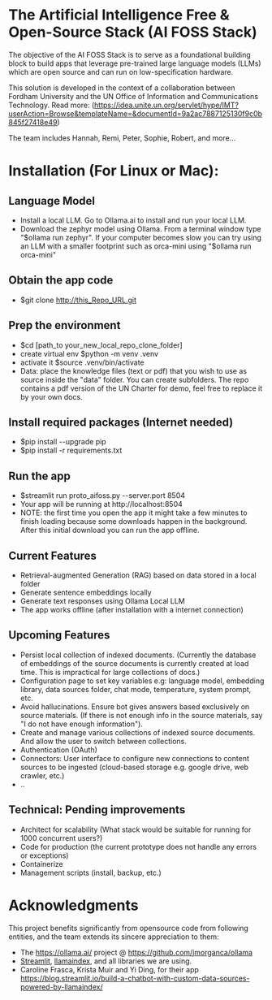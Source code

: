 # The Artificial Intelligence Free & Open-Source Stack (AI FOSS Stack)

The objective of the AI FOSS Stack is to serve as a foundational building block to build apps that leverage pre-trained large language models (LLMs) which are open source and can run on low-specification hardware.

This solution is developed in the context of a collaboration between Fordham University and the UN Office of Information and Communications Technology. Read more: (https://idea.unite.un.org/servlet/hype/IMT?userAction=Browse&templateName=&documentId=9a2ac7887125130f9c0b845f27418e49)

The team includes Hannah, Remi, Peter, Sophie, Robert, and more...

# Installation (For Linux or Mac):

## Language Model
* Install a local LLM. Go to Ollama.ai to install and run your local LLM.
* Download the zephyr model using Ollama. From a terminal window type "$ollama run zephyr". If your computer becomes slow you can try using an LLM with a smaller footprint such as orca-mini using "$ollama run orca-mini"

## Obtain the app code
* $git clone http://this_Repo_URL.git

## Prep the environment
* $cd [path_to your_new_local_repo_clone_folder]
* create virtual env $python -m venv .venv
* activate it $source .venv/bin/activate     
* Data: place the knowledge files (text or pdf) that you wish to use as source inside the "data" folder. You can create subfolders. The repo contains a pdf version of the UN Charter for demo, feel free to replace it by your own docs.

## Install required packages (Internet needed)
* $pip install --upgrade pip
* $pip install -r requirements.txt

## Run the app
* $streamlit run proto_aifoss.py --server.port 8504
* Your app will be running at http://localhost:8504
* NOTE: the first time you open the app it might take a few minutes to finish loading because some downloads happen in the background. After this initial download you can run the app offline. 


## Current Features
* Retrieval-augmented Generation (RAG) based on data stored in a local folder
* Generate sentence embeddings locally
* Generate text responses using Ollama Local LLM
* The app works offline (after installation with a internet connection)

## Upcoming Features
* Persist local collection of indexed documents. (Currently the database of embeddings of the source documents is currently created at load time. This is impractical for large collections of docs.)
* Configuration page to set key variables e.g: language model, embedding library, data sources folder, chat mode, temperature, system prompt, etc.
* Avoid hallucinations. Ensure bot gives answers based exclusively on source materials. (If there is not enough info in the source materials, say "I do not have enough information").
* Create and manage various collections of indexed source documents. And allow the user to switch between collections.
* Authentication (OAuth)
* Connectors: User interface to configure new connections to content sources to be ingested (cloud-based storage e.g. google drive, web crawler, etc.)
* ..

## Technical: Pending improvements
* Architect for scalability (What stack would be suitable for running for 1000 concurrent users?)
* Code for production (the current prototype does not handle any errors or exceptions)
* Containerize
* Management scripts (install, backup, etc.)

# Acknowledgments
This project benefits significantly from opensource code from following entities, and the team extends its sincere appreciation to them:
* The https://ollama.ai/ project @ https://github.com/jmorganca/ollama
* [Streamlit](https://streamlit.io/), [llamaindex](https://www.llamaindex.ai/), and all libraries we are using.
* Caroline Frasca, Krista Muir and Yi Ding, for their app https://blog.streamlit.io/build-a-chatbot-with-custom-data-sources-powered-by-llamaindex/
